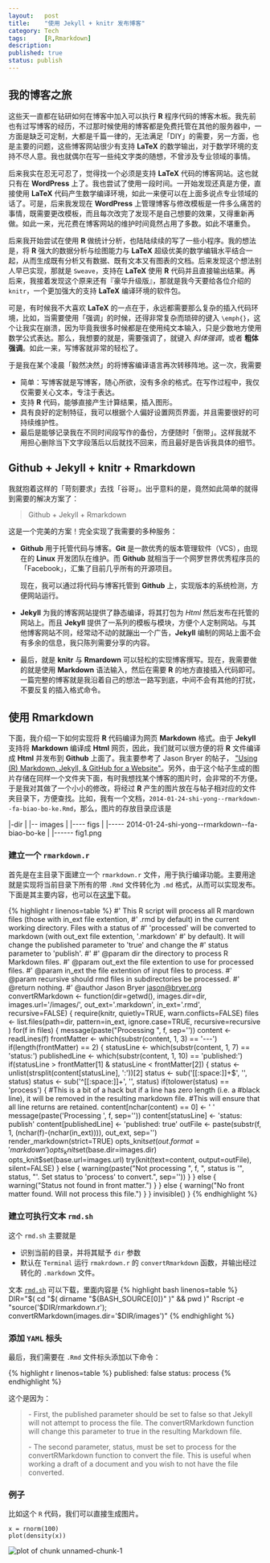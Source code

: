 ```yaml
---
layout:   post
title:    "使用 Jekyll + knitr 发布博客"
category: Tech 
tags:     [R,Rmarkdown]
description: 
published: true
status: publish
---
```

 
## 我的博客之旅
 
这些天一直都在钻研如何在博客中加入可以执行 **R** 程序代码的博客木板。我先前也有过写博客的经历，不过那时候使用的博客都是免费托管在其他的服务器中，一方面是缺乏可定制，大都是千篇一律的，无法满足「DIY」的需要，另一方面，也是主要的问题，这些博客网站很少有支持 **LaTeX** 的数学输出，对于数学环境的支持不尽人意。我也就偶尔在写一些纯文字类的随想，不曾涉及专业领域的事情。
 
后来我实在忍无可忍了，觉得找一个必须是支持 **LaTeX** 代码的博客网站。这也就只有在 **WordPress** 上了。我也尝试了使用一段时间。一开始发现还真是方便，直接使用 **LaTeX** 代码产生数学编译环境，如此一来便可以在上面多说点专业领域的话了。可是，后来我发现在 **WordPress** 上管理博客与修改模板是一件多么痛苦的事情，既需要更改模板，而且每次改完了发现不是自己想要的效果，又得重新再做。如此一来，光花费在博客网站的维护时间竟然占用了多数。如此不堪重负。
 
后来我开始尝试在使用  **R** 做统计分析，也陆陆续续的写了一些小程序。我的想法是，将 **R** 强大的数据分析与绘图能力与 **LaTeX** 超级优美的数学编辑水平结合一起，从而生成既有分析又有数据、既有文本又有图表的文档。后来发现这个想法别人早已实现，那就是 `Sweave`，支持在 **LaTeX** 使用 **R** 代码并且直接输出结果。再后来，我接着发现这个原来还有『豪华升级版』，那就是我今天要给各位介绍的 `knitr`，一个更加强大的支持 **LaTeX** 编译环境的软件包。
 
可是，有时候我不大喜欢 **LaTeX** 的一点在于，永远都需要那么复杂的插入代码环境，比如，当需要使用「强调」的时候，还得非常复杂而琐碎的键入 `\emph{}`，这个让我实在崩溃，因为毕竟我很多时候都是在使用纯文本输入，只是少数地方使用数学公式表达。那么，我想要的就是，需要强调了，就键入 *斜体强调*，或者 **粗体强调**。如此一来，写博客就非常的轻松了。
 
于是我在某个凌晨「毅然决然」的将博客编译语言再次转移阵地。这一次，我需要
 - 简单：写博客就是写博客，随心所欲，没有多余的格式。在写作过程中，我仅仅需要关心文本，专注于表达。
 - 支持 **R** 代码，能够直接产生计算结果，插入图形。
 - 具有良好的定制特征，我可以根据个人偏好设置网页界面，并且需要很好的可持续维护性。
 - 最后是能够记录我在不同时间段写作的备份，方便随时「倒带」。这样我就不用担心删除当下文字段落后以后就找不回来，而且最好是告诉我具体的细节。
 
## Github + Jekyll + knitr + Rmarkdown
 
我就抱着这样的「苛刻要求」去找「谷哥」。出乎意料的是，竟然如此简单的就得到需要的解决方案了：
> Github + Jekyll + Rmarkdown
 
这是一个完美的方案！完全实现了我需要的多种服务：
- **Github** 用于托管代码与博客。**Git** 是一款优秀的版本管理软件（VCS），由现在的 **Linux** 开发团队在维护。而 **Github** 就相当于一个网罗世界优秀程序员的「Facebook」，汇集了目前几乎所有的开源项目。
 
  现在，我可以通过将代码与博客托管到 **Github** 上，实现版本的系统检测，方便网站运行。
  
- **Jekyll** 为我的博客网站提供了静态编译，将其打包为 *Html* 然后发布在托管的网站上。而且 **Jekyll** 提供了一系列的模板与模块，方便个人定制网站。与其他博客网站不同，经常动不动的就蹦出一个广告，**Jekyll** 编制的网站上面不会有多余的信息，我只陈列需要分享的内容。
 
- 最后，就是 **knitr** 与 **Rmardown** 可以轻松的实现博客撰写。现在，我需要做的就是使用 **Markdown** 语法输入，然后在需要 **R** 的地方直接插入代码即可。一篇完整的博客就是我沿着自己的想法一路写到底，中间不会有其他的打扰，不要反复的插入格式命令。
 
## 使用 **Rmarkdown** 
 
下面，我介绍一下如何实现将 **R** 代码编译为网页 **Markdown** 格式。由于 **Jekyll** 支持将 **Markdown** 编译成 **Html** 网页，因此，我们就可以很方便的将 **R** 文件编译成 **Html** 并发布到 **Github** 上面了。我主要参考了 Jason Bryer 的帖子， ["Using (R) Markdown, Jekyll, & GitHub for a Website"](http://jason.bryer.org/posts/2012-12-10/Markdown_Jekyll_R_for_Blogging.html)。另外，由于这个帖子生成的图片存储在同样一个文件夹下面，有时我想找某个博客的图片时，会非常的不方便。于是我对其做了一个小小的修改，将经过 **R** 产生的图片放在与帖子相对应的文件夹目录下，方便查找。比如，我有一个文档，`2014-01-24-shi-yong--rmarkdown--fa-biao-bo-ke.Rmd`，那么，图片的存放目录应该是
 
|-dir
|
|-- images
|
|---- figs
|
|----- 2014-01-24-shi-yong--rmarkdown--fa-biao-bo-ke
|
|------ fig1.png
 
### 建立一个 `rmarkdown.r`
 
首先是在主目录下面建立一个 `rmarkdown.r` 文件，用于执行编译功能。主要用途就是实现将当前目录下所有的带 `.Rmd` 文件转化为 `.md` 格式，从而可以实现发布。下面是其主要内容，也可以在[这里](/cn/_post/rmarkdwn.r)下载。
 
{% highlight r linenos=table %}
        #' This R script will process all R mardown files (those with in_ext file extention,
        #' .rmd by default) in the current working directory. Files with a status of
        #' 'processed' will be converted to markdown (with out_ext file extention, '.markdown'
        #' by default). It will change the published parameter to 'true' and change the
        #' status parameter to 'publish'.
        #' 
        #' @param dir the directory to process R Markdown files.
        #' @param out_ext the file extention to use for processed files.
        #' @param in_ext the file extention of input files to process.
        #' @param recursive should rmd files in subdirectories be processed.
        #' @return nothing.
        #' @author Jason Bryer <jason@bryer.org>
        convertRMarkdown <- function(dir=getwd(), images.dir=dir, images.url='/images/',
                   out_ext='.markdown', in_ext='.rmd', recursive=FALSE) {
          require(knitr, quietly=TRUE, warn.conflicts=FALSE)
          files <- list.files(path=dir, pattern=in_ext, ignore.case=TRUE, recursive=recursive        )
          for(f in files) {
            message(paste("Processing ", f, sep=''))
            content <- readLines(f)
            frontMatter <- which(substr(content, 1, 3) == '---')
            if(length(frontMatter) == 2) {
              statusLine <- which(substr(content, 1, 7) == 'status:')
              publishedLine <- which(substr(content, 1, 10) == 'published:')
              if(statusLine > frontMatter[1] & statusLine < frontMatter[2]) {
                status <- unlist(strsplit(content[statusLine], ':'))[2]
                status <- sub('[[:space:]]+$', '', status)
                status <- sub('^[[:space:]]+', '', status)
                if(tolower(status) == 'process') {
                  #This is a bit of a hack but if a line has zero length (i.e. a
                  #black line), it will be removed in the resulting markdown file.
                  #This will ensure that all line returns are retained.
                  content[nchar(content) == 0] <- ' '
                  message(paste('Processing ', f, sep=''))
                  content[statusLine] <- 'status: publish'
                  content[publishedLine] <- 'published: true'
                  outFile <- paste(substr(f, 1, (nchar(f)-(nchar(in_ext)))), out_ext, sep='')
                  render_markdown(strict=TRUE)
                  opts_knit$set(out.format='markdown')
                  opts_knit$set(base.dir=images.dir)
                  opts_knit$set(base.url=images.url)
                  try(knit(text=content, output=outFile), silent=FALSE)
                } else {
                  warning(paste("Not processing ", f, ", status is '", status, 
                          "'. Set status to 'process' to convert.", sep=''))
                }
              } else {
                warning("Status not found in front matter.")
              }
            } else {
              warning("No front matter found. Will not process this file.")
            }
          }
          invisible()
        }
{% endhighlight %}
 
### 建立可执行文本 `rmd.sh`
 
这个 `rmd.sh` 主要就是
- 识别当前的目录，并将其赋予 `dir` 参数
- 默认在 `Terminal` 运行 `rmakrdown.r` 的 `convertRmarkdown` 函数，并输出经过转化的 `.markdown` 文件。
 
文本 [`rmd.sh`](/cn/_post/rmd.sh) 可以下载，里面内容是
{% highlight bash linenos=table %}
DIR="$( cd "$( dirname "${BASH_SOURCE[0]}" )" && pwd )"
Rscript -e "source('$DIR/rmarkdown.r'); convertRMarkdown(images.dir='$DIR/images')"
{% endhighlight %}
 
### 添加 `YAML` 标头
 
最后，我们需要在 `.Rmd` 文件标头添加以下命令：
 
{% highlight r linenos=table %}
    published: false
    status: process
{% endhighlight %}
 
这个是因为：
<blockquote>
  <p> - First, the published parameter should be set to false so that Jekyll will not attempt to process the file. The convertRMarkdown function will change this parameter to true in the resulting Markdown file. </p>
  
  <p> - The second parameter, status, must be set to process for the convertRMarkdown function to convert the file. This is useful when working a draft of a document and you wish to not have the file converted. </p>
  
</blockquote>
 
### 例子
 
比如这个 `R` 代码，我们可以直接生成图片。

    x = rnorm(100)
    plot(density(x))

![plot of chunk unnamed-chunk-1](/cn/_posts/images/figs/2014-01-24-shi-yong--rmarkdown--fa-biao-bo-ke/unnamed-chunk-1.png) 

 
 
